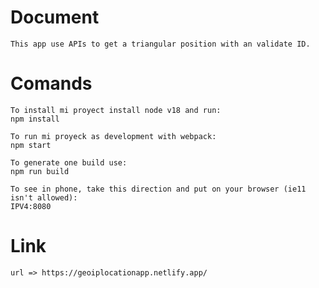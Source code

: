 # Document

    This app use APIs to get a triangular position with an validate ID.

# Comands

    To install mi proyect install node v18 and run:
    npm install

    To run mi proyeck as development with webpack:
    npm start

    To generate one build use:
    npm run build

    To see in phone, take this direction and put on your browser (ie11 isn't allowed):
    IPV4:8080

# Link

    url => https://geoiplocationapp.netlify.app/